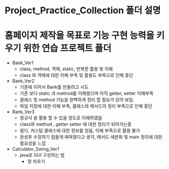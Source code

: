 
# Project_Practice_Collection 폴더 설명

# 홈페이지 제작을 목표로 기능 구현 능력을 키우기 위한 연습 프로젝트 폴더
- Bank_Ver1 
    - class, method, 객체, static, 반복문 활용 및 이해
    - class 와 객체에 대한 이해 부족 및 활용도 부족으로 인해 중단
- Bank_Ver2
    - 기존에 이어서 Bank를 만들려고 시도
    - 기존 보다 static 과 method를 이해했으며 아직 getter, setter 이해부족
    - 클래스 및 method 기능을 완벽하게 정리 할 필요가 있어 보임.
    - 파일 저장에 대한 이해 부족, 클래스와 메서드의 정리 부족으로 인해 중단
- Bank_Ver3
    - 정규식 을 활용 할 수 있을 정도로 이해하였음
    - class와 method , getter setter 에 대한 정리가 되어가는중 
    - 람다, 커스텀 클래스에 대한 정보를 얻음, 이해 부족으로 활용 불가
    - 완성후 수정하기 힘들게 짜여졌다고 생각, 메서드 세분화 및 main 정리에 대한 필요성을 느낌
- Calculator_Swing_Ver1
    - java로 GUI 구성하는 법
        - 창 띄우기